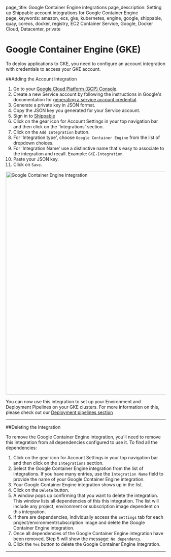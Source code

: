 page_title: Google Container Engine integrations
page_description: Setting up Shippable account integrations for Google Container Engine
page_keywords: amazon, ecs, gke, kubernetes, engine, google, shippable, quay, coreos, docker, registry, EC2 Container Service, Google, Docker Cloud, Datacenter, private


# Google Container Engine (GKE)

To deploy applications to GKE, you need to configure an account integration with credentials to access your GKE account.

##Adding the Account Integration

1. Go to your [Google Cloud Platform (GCP) Console](https://console.cloud.google.com).
2. Create a new Service account by following the instructions in Google's documentation for [generating a service account credential](https://cloud.google.com/storage/docs/authentication#service_accounts).
3. Generate a private key in JSON format.
4. Copy the JSON key you generated for your Service account.  
5. Sign in to [Shippable](https://app.shippable.com)
6. Click on the gear icon for Account Settings in your top navigation bar and then click on the 'Integrations' section.
7. Click on the `Add Integration` button.
8. For 'Integration type', choose `Google Container Engine` from the list of dropdown choices.
9. For 'Integration Name' use a distinctive name that's easy to associate to the integration and recall. Example: `GKE-Integration`.
10. Paste your JSON key.
11. Click on `Save`.

<img src="/ci/images/integrations/containerServices/gke/addInt.png" alt="Google Container Engine integration" style="width:700px;"/>

You can now use this integration to set up your Environment and Deployment Pipelines on your GKE clusters. For more information on this, please check out our [Deployment pipelines section](/pipelines/overview/)

---

##Deleting the Integration

To remove the Google Container Engine integration, you'll need to remove this integration from all dependencies configured to use it. To find all the dependencies:

1. Click on the gear icon for Account Settings in your top navigation bar and then click on the `Integrations` section.
2. Select the Google Container Engine integration from the list of integrations. If you have many entries, use the `Integration Name` field to provide the name of your Google Container Engine integration.
3. Your Google Container Engine integration shows up in the list.
4. Click on the `Delete` button.
5. A window pops up confirming that you want to delete the integration. This window lists all dependencies of this this integration. The list will include any project, environment or subscription image dependent on this integration.
6. If there are dependencies, individually access the `Settings` tab for each project/environment/subscription image and delete the Google Container Engine integration.
7. Once all dependencies of the Google Container Engine integration have been removed, Step 5 will show the message: `No dependency`.
8. Click the `Yes` button to delete the Google Container Engine Integration.

--------
